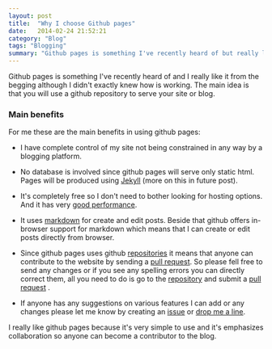 ```yaml
---
layout: post
title:  "Why I choose Github pages"
date:   2014-02-24 21:52:21
category: "Blog"
tags: "Blogging"
summary: "Github pages is something I've recently heard of but really like it from the begging although I didn't exactly knew how is working."
---
```


<p class="dropcap">Github pages is something I've recently heard of and I really like it from the begging although I didn't exactly knew how is working. The main idea is that you will use a github repository to serve your site or blog.</p>

### Main benefits ###

For me these are the main benefits in using github pages:

- I have complete control of my site not being constrained in any way by a blogging platform.

- No database is involved since github pages will serve only static html. Pages will be produced using [Jekyll](http://jekyllrb.com/ "jekyll") (more on this in future post).

- It's completely free so I don't need to bother looking for hosting options. And it has very [good performance](http://www.jeremymorgan.com/blog/programming/how-fast-are-github-pages/ "good performance").

- It uses [markdown](http://daringfireball.net/projects/markdown/ "markdown") for create and edit posts. Beside that github offers in-browser support for markdown which means that I can create or edit posts directly from browser.

- Since github pages uses github [repositories](http://readwrite.com/2013/09/30/understanding-github-a-journey-for-beginners-part-1) it means that anyone can contribute to the website by sending a [pull request](https://help.github.com/articles/using-pull-requests "pull request"). So please fell free to send any changes or if you see any spelling errors you can directly correct them, all you need to do is go to the [repository](https://github.com/cromica/cromica.github.io "repository") and submit a [pull request](https://help.github.com/articles/using-pull-requests "pull request") .

- If anyone has any suggestions on various features I can add or any changes please let me know by creating an [issue](https://github.com/cromica/cromica.github.io/issues) or [drop me a line](http://romuluscrisan.com/index.html#contact).


I really like github pages because it's very simple to use and it's emphasizes collaboration so anyone can become a contributor to the blog.

